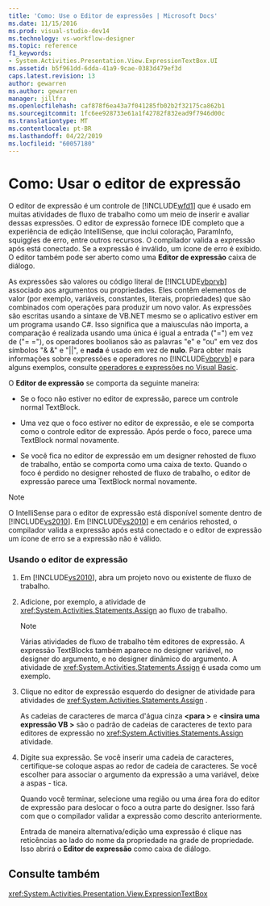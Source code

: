 ```yaml
---
title: 'Como: Use o Editor de expressões | Microsoft Docs'
ms.date: 11/15/2016
ms.prod: visual-studio-dev14
ms.technology: vs-workflow-designer
ms.topic: reference
f1_keywords:
- System.Activities.Presentation.View.ExpressionTextBox.UI
ms.assetid: b5f961dd-6dda-41a9-9cae-0383d479ef3d
caps.latest.revision: 13
author: gewarren
ms.author: gewarren
manager: jillfra
ms.openlocfilehash: caf878f6ea43a7f041285fb02b2f32175ca862b1
ms.sourcegitcommit: 1fc6ee928733e61a1f42782f832ead9f7946d00c
ms.translationtype: MT
ms.contentlocale: pt-BR
ms.lasthandoff: 04/22/2019
ms.locfileid: "60057180"
---
```

# <a name="how-to-use-the-expression-editor"></a>Como: Usar o editor de expressão
O editor de expressão é um controle de [!INCLUDE[wfd1](../includes/wfd1-md.md)] que é usado em muitas atividades de fluxo de trabalho como um meio de inserir e avaliar dessas expressões. O editor de expressão fornece IDE completo que a experiência de edição IntelliSense, que inclui coloração, ParamInfo, squiggles de erro, entre outros recursos. O compilador valida a expressão após está conectado. Se a expressão é inválido, um ícone de erro é exibido. O editor também pode ser aberto como uma **Editor de expressão** caixa de diálogo.  
  
 As expressões são valores ou código literal de [!INCLUDE[vbprvb](../includes/vbprvb-md.md)] associado aos argumentos ou propriedades. Eles contêm elementos de valor (por exemplo, variáveis, constantes, literais, propriedades) que são combinados com operações para produzir um novo valor. As expressões são escritas usando a sintaxe de VB.NET mesmo se o aplicativo estiver em um programa usando C#. Isso significa que a maiusculas não importa, a comparação é realizada usando uma única é igual a entrada ("=") em vez de ("= ="), os operadores boolianos são as palavras "e" e "ou" em vez dos símbolos "& &" e "&#124;&#124;", e **nada**  é usado em vez de **nulo**. Para obter mais informações sobre expressões e operadores no [!INCLUDE[vbprvb](../includes/vbprvb-md.md)] e para alguns exemplos, consulte [operadores e expressões no Visual Basic](http://go.microsoft.com/fwlink/?LinkId=186818).  
  
 O **Editor de expressão** se comporta da seguinte maneira:  
  
- Se o foco não estiver no editor de expressão, parece um controle normal TextBlock.  
  
- Uma vez que o foco estiver no editor de expressão, e ele se comporta como o controle editor de expressão. Após perde o foco, parece uma TextBlock normal novamente.  
  
- Se você fica no editor de expressão em um designer rehosted de fluxo de trabalho, então se comporta como uma caixa de texto. Quando o foco é perdido no designer rehosted de fluxo de trabalho, o editor de expressão parece uma TextBlock normal novamente.  
  
> [!NOTE]
>  O IntelliSense para o editor de expressão está disponível somente dentro de [!INCLUDE[vs2010](../includes/vs2010-md.md)]. Em [!INCLUDE[vs2010](../includes/vs2010-md.md)] e em cenários rehosted, o compilador valida a expressão após está conectado e o editor de expressão um ícone de erro se a expressão não é válido.  
  
### <a name="using-the-expression-editor"></a>Usando o editor de expressão  
  
1. Em [!INCLUDE[vs2010](../includes/vs2010-md.md)], abra um projeto novo ou existente de fluxo de trabalho.  
  
2. Adicione, por exemplo, a atividade de <xref:System.Activities.Statements.Assign> ao fluxo de trabalho.  
  
    > [!NOTE]
    >  Várias atividades de fluxo de trabalho têm editores de expressão. A expressão TextBlocks também aparece no designer variável, no designer do argumento, e no designer dinâmico do argumento. A atividade de <xref:System.Activities.Statements.Assign> é usada como um exemplo.  
  
3. Clique no editor de expressão esquerdo do designer de atividade para atividades de <xref:System.Activities.Statements.Assign> .  
  
     As cadeias de caracteres de marca d'água cinza  **\<para >** e  **\<insira uma expressão VB >** são o padrão de cadeias de caracteres de texto para editores de expressão no <xref:System.Activities.Statements.Assign> atividade.  
  
4. Digite sua expressão. Se você inserir uma cadeia de caracteres, certifique-se coloque aspas ao redor de cadeia de caracteres. Se você escolher para associar o argumento da expressão a uma variável, deixe a aspas - tica.  
  
     Quando você terminar, selecione uma região ou uma área fora do editor de expressão para deslocar o foco a outra parte do designer. Isso fará com que o compilador validar a expressão como descrito anteriormente.  
  
     Entrada de maneira alternativa/edição uma expressão é clique nas reticências ao lado do nome da propriedade na grade de propriedade. Isso abrirá o **Editor de expressão** como caixa de diálogo.  
  
## <a name="see-also"></a>Consulte também  
 <xref:System.Activities.Presentation.View.ExpressionTextBox>